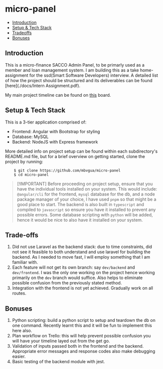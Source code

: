 # micro-panel

- [Introduction](#introduction)
- [Setup & Tech Stack](#setup-&-tech-stack)
- [Tradeoffs](#tradeoff)
- [Bonuses](#bonuses)

## Introduction

This is a micro-finance SACCO Admin Panel, to be primarly used as a member and loan management system. I am building this as a take home-assignment for the ssd(Smart Software Developers) interview. A detailed list of how the project should be structured and its deliverables can be found [here](./docs/Intern Assignment.pdf). 

My main project timeline can be found on [this](https://trello.com/invite/b/686d1e1d5e7f60328c9f56b0/ATTI0c59d0584a87888fb56d8061172ece3eB1CE65F4/micro-panel) board.

## Setup & Tech Stack

This is a 3-tier application comprised of:

- Frontend: Angular with Bootstrap for styling
- Database: MySQL
- Backend: NodeJS with Express framework

More detailed info on project setup can be found within each subdirectory's README.md file, but for a brief overview on getting started, clone the project by running:

```
    $ git clone https://github.com/mbvgua/micro-panel
    $ cd micro-panel
```

>  [!IMPORTANT]
> Before proceeding on project setup, ensure that you have the individual tools installed on your system. This would include: `@angular/cli` for the frontend, `mysql` database for the db, and a node package manager of your choice, I have used `pnpm` so that might be a good place to start.
> The backend is also built in `typescript` and compiled to `javascript` so ensure you have it installed to prevent any possible errors. Some database scripting with `python` will be added, hence it would be nice to also have it installed on your system.

## Trade-offs

1. Did not use Laravel as the backend stack: due to time constraints, did not see it feasible to both understand and use laravel for building the backend. As I needed to move fast, I will employ something that I am familiar with.
2. Each feature will not get its own branch: say `dev/backend` and `dev/frontend`. I was the only one working on the project hence working primarily on the `dev` branch would suffice. Also helps to eliminate possible confusion from the previously stated method.
3. Integration with the frontend is not yet achieved. Gradually work on all routes.

## Bonuses

1. Python scripting: build a python script to setup and teardown the db on one command. Recently learnt this and it will be fun to implement this here also.
2. Plan workflow on Trello: this will help prevent possible confusion you will have your timeline layed out from the get go.
3. Validation of inputs passed both in the frontend and the backend. Appropriate error messages and response codes also make debugging easier.
4. Basic testing of the backend module with jest.
